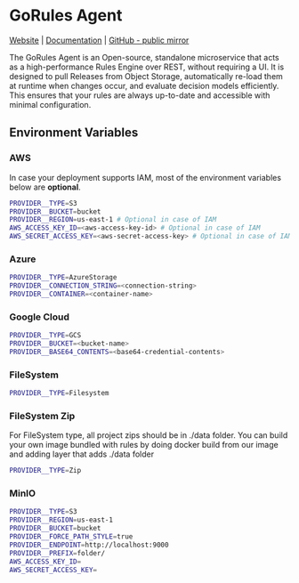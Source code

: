 # GoRules Agent

[Website](https://gorules.io) | [Documentation](https://docs.gorules.io) | [GitHub - public mirror](https://github.com/gorules/agent-public)

The GoRules Agent is an Open-source, standalone microservice that acts as a high-performance Rules Engine over REST, without requiring a UI. It is designed to pull Releases from Object Storage, automatically re-load them at runtime when changes occur, and evaluate decision models efficiently. This ensures that your rules are always up-to-date and accessible with minimal configuration.

## Environment Variables

### AWS

In case your deployment supports IAM, most of the environment variables below are __optional__.

```bash
PROVIDER__TYPE=S3
PROVIDER__BUCKET=bucket
PROVIDER__REGION=us-east-1 # Optional in case of IAM
AWS_ACCESS_KEY_ID=<aws-access-key-id> # Optional in case of IAM
AWS_SECRET_ACCESS_KEY=<aws-secret-access-key> # Optional in case of IAM
```

### Azure

```bash
PROVIDER__TYPE=AzureStorage
PROVIDER__CONNECTION_STRING=<connection-string>
PROVIDER__CONTAINER=<container-name>
```

### Google Cloud

```bash
PROVIDER__TYPE=GCS
PROVIDER__BUCKET=<bucket-name>
PROVIDER__BASE64_CONTENTS=<base64-credential-contents>
```

### FileSystem
```bash
PROVIDER__TYPE=Filesystem
```

### FileSystem Zip
For FileSystem type, all project zips should be in ./data folder.
You can build your own image bundled with rules by doing docker build from our image and adding layer that adds ./data folder
```bash
PROVIDER__TYPE=Zip
```

### MinIO
```bash
PROVIDER__TYPE=S3
PROVIDER__REGION=us-east-1
PROVIDER__BUCKET=bucket
PROVIDER__FORCE_PATH_STYLE=true
PROVIDER__ENDPOINT=http://localhost:9000
PROVIDER__PREFIX=folder/
AWS_ACCESS_KEY_ID=
AWS_SECRET_ACCESS_KEY=
```